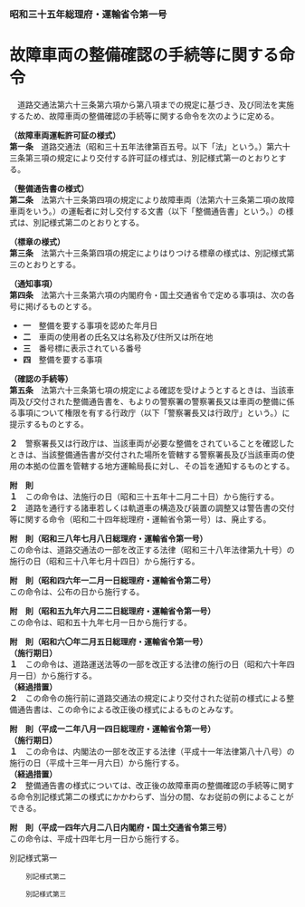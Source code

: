### 昭和三十五年総理府・運輸省令第一号  
# 故障車両の整備確認の手続等に関する命令  
　道路交通法第六十三条第六項から第八項までの規定に基づき、及び同法を実施するため、故障車両の整備確認の手続等に関する命令を次のように定める。  
  
**（故障車両運転許可証の様式）**  
**第一条**　道路交通法（昭和三十五年法律第百五号。以下「法」という。）第六十三条第三項の規定により交付する許可証の様式は、別記様式第一のとおりとする。  
  
**（整備通告書の様式）**  
**第二条**　法第六十三条第四項の規定により故障車両（法第六十三条第二項の故障車両をいう。）の運転者に対し交付する文書（以下「整備通告書」という。）の様式は、別記様式第二のとおりとする。  
  
**（標章の様式）**  
**第三条**　法第六十三条第四項の規定によりはりつける標章の様式は、別記様式第三のとおりとする。  
  
**（通知事項）**  
**第四条**　法第六十三条第六項の内閣府令・国土交通省令で定める事項は、次の各号に掲げるものとする。  
* **一**　整備を要する事項を認めた年月日  
* **二**　車両の使用者の氏名又は名称及び住所又は所在地  
* **三**　番号標に表示されている番号  
* **四**　整備を要する事項  
  
**（確認の手続等）**  
**第五条**　法第六十三条第七項の規定による確認を受けようとするときは、当該車両及び交付された整備通告書を、もよりの警察署の警察署長又は車両の整備に係る事項について権限を有する行政庁（以下「警察署長又は行政庁」という。）に提示するものとする。  
  
**２**　警察署長又は行政庁は、当該車両が必要な整備をされていることを確認したときは、当該整備通告書が交付された場所を管轄する警察署長及び当該車両の使用の本拠の位置を管轄する地方運輸局長に対し、その旨を通知するものとする。  
  
**附　則**  
**１**　この命令は、法施行の日（昭和三十五年十二月二十日）から施行する。  
**２**　道路を通行する諸車若しくは軌道車の構造及び装置の調整又は警告書の交付等に関する命令（昭和二十四年総理府・運輸省令第一号）は、廃止する。  
  
**附　則（昭和三八年七月八日総理府・運輸省令第一号）**  
この命令は、道路交通法の一部を改正する法律（昭和三十八年法律第九十号）の施行の日（昭和三十八年七月十四日）から施行する。  
  
**附　則（昭和四六年一二月一日総理府・運輸省令第二号）**  
この命令は、公布の日から施行する。  
  
**附　則（昭和五九年六月二二日総理府・運輸省令第一号）**  
この命令は、昭和五十九年七月一日から施行する。  
  
**附　則（昭和六〇年二月五日総理府・運輸省令第一号）**  
**（施行期日）**  
**１**　この命令は、道路運送法等の一部を改正する法律の施行の日（昭和六十年四月一日）から施行する。  
**（経過措置）**  
**２**　この命令の施行前に道路交通法の規定により交付された従前の様式による整備通告書は、この命令による改正後の様式によるものとみなす。  
  
**附　則（平成一二年八月一四日総理府・運輸省令第一号）**  
**（施行期日）**  
**１**　この命令は、内閣法の一部を改正する法律（平成十一年法律第八十八号）の施行の日（平成十三年一月六日）から施行する。  
**（経過措置）**  
**２**　整備通告書の様式については、改正後の故障車両の整備確認の手続等に関する命令別記様式第二の様式にかかわらず、当分の間、なお従前の例によることができる。  
  
**附　則（平成一四年六月二八日内閣府・国土交通省令第三号）**  
この命令は、平成十四年七月一日から施行する。  
  
別記様式第一
          
        別記様式第二
          
        別記様式第三
          
        